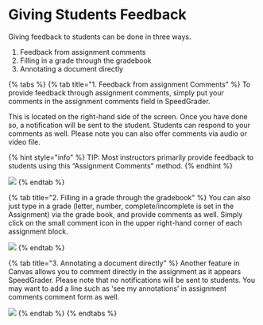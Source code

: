 # Giving Students Feedback

Giving feedback to students can be done in three ways.

1. Feedback from assignment comments 
2. Filling in a grade through the gradebook 
3. Annotating a document directly 

{% tabs %}
{% tab title="1. Feedback from assignment Comments" %}
To provide feedback through assignment comments, simply put your comments in the assignment comments field in SpeedGrader.

This is located on the right-hand side of the screen. Once you have done so, a notification will be sent to the student. Students can respond to your comments as well. Please note you can also offer comments via audio or video file.

{% hint style="info" %}
TIP: Most instructors primarily provide feedback to students using this “Assignment Comments” method.
{% endhint %}

![](https://lh3.googleusercontent.com/LN00u8rWW5anxzayXzIdNrVIW87hboM-npEwdjD-wQzFv9-cao9-pOuZ4jOQ7oqPsU-SYgbzoL-Jbp85hLrt6XRXIkTtbGmltBi-KZ-Jf1TKp5lsOoa8F-wDMzQOuUmqYVO36Zbq)
{% endtab %}

{% tab title="2. Filling in a grade through the gradebook" %}
You can also just type in a grade \(letter, number, complete/incomplete is set in the Assignment\) via the grade book, and provide comments as well. Simply click on the small comment icon in the upper right-hand corner of each assignment block.

![](https://lh6.googleusercontent.com/5xA6T0IxqsbrW533lj3A0oe9htX2G3s3P_2LstewmgTNr3RDrlF-BkzaG7bgBz1q9h0ivpEx-VMxUlWS2MooosadKNg95DgrsH8A7TtBeRn4bx1LHjoSHobVh9QvF3TuLIrjpvSN)
{% endtab %}

{% tab title="3. Annotating a document directly" %}
Another feature in Canvas allows you to comment directly in the assignment as it appears SpeedGrader. Please note that no notifications will be sent to students. You may want to add a line such as ‘see my annotations’ in assignment comments comment form as well.

![](https://lh6.googleusercontent.com/9LYdRmjnkib7x1m6V5C1PnNgoyaUTPGDXnuO9zyHoIf6EJxENNGEYa3V4ixjn3k0te7F9-wkTWyTzP6TXFecdgl5NaoPGI1xvxX6_amnyDWxa_C4_0CpFbvjJrFjfyZG612BLPCx)
{% endtab %}
{% endtabs %}

